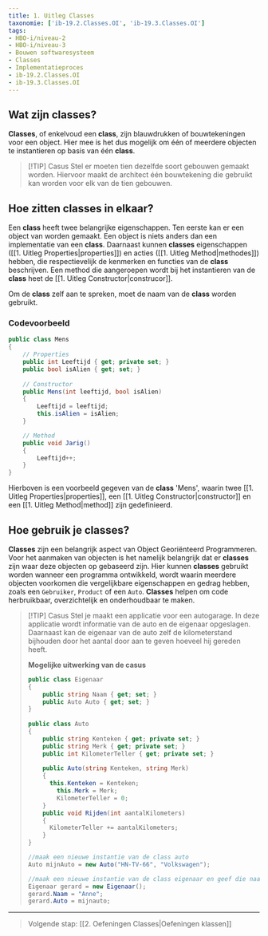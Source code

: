 ```yaml
---
title: 1. Uitleg Classes
taxonomie: ['ib-19.2.Classes.OI', 'ib-19.3.Classes.OI']
tags:
- HBO-i/niveau-2
- HBO-i/niveau-3
- Bouwen softwaresysteem
- Classes
- Implementatieproces
- ib-19.2.Classes.OI
- ib-19.3.Classes.OI
---
```


## Wat zijn classes?
**Classes**, of enkelvoud een **class**, zijn blauwdrukken of bouwtekeningen voor een object. Hier mee is het dus mogelijk om één of meerdere objecten te instantieren op basis van één **class**.

> [!TIP] Casus
> Stel er moeten tien dezelfde soort gebouwen gemaakt worden. Hiervoor maakt de architect één bouwtekening die gebruikt kan worden voor elk van de tien gebouwen.

## Hoe zitten classes in elkaar?
Een **class** heeft twee belangrijke eigenschappen. Ten eerste kan er een object van worden gemaakt. Een object is niets anders dan een implementatie van een **class**. Daarnaast kunnen **classes** eigenschappen ([[1. Uitleg Properties|properties]]) en acties ([[1. Uitleg Method|methodes]]) hebben, die respectievelijk de kenmerken en functies van de **class** beschrijven. Een method die aangeroepen wordt bij het instantieren van de **class** heet de [[1. Uitleg Constructor|construcor]].

Om de **class** zelf aan te spreken, moet de naam van de **class** worden gebruikt.

### Codevoorbeeld
```csharp
public class Mens  
{  
    // Properties  
    public int Leeftijd { get; private set; }  
    public bool isAlien { get; set; }  
  
    // Constructor  
    public Mens(int leeftijd, bool isAlien)  
    {        
        Leeftijd = leeftijd;  
        this.isAlien = isAlien;  
    }  

    // Method  
    public void Jarig()  
    {        
        Leeftijd++;  
    }
}
```

Hierboven is een voorbeeld gegeven van de **class** 'Mens', waarin twee [[1. Uitleg Properties|properties]], een [[1. Uitleg Constructor|constructor]] en een [[1. Uitleg Method|method]] zijn gedefinieerd.

## Hoe gebruik je classes?
**Classes** zijn een belangrijk aspect van Object Georiënteerd Programmeren. Voor het aanmaken van objecten is het namelijk belangrijk dat er **classes** zijn waar deze objecten op gebaseerd zijn. 
Hier kunnen **classes** gebruikt worden wanneer een programma ontwikkeld, wordt waarin meerdere objecten voorkomen die vergelijkbare eigenschappen en gedrag hebben, zoals een `Gebruiker`, `Product` of een `Auto`. **Classes** helpen om code herbruikbaar, overzichtelijk en onderhoudbaar te maken.

> [!TIP] Casus
> Stel je maakt een applicatie voor een autogarage. In deze applicatie wordt informatie van de auto en de eigenaar opgeslagen. Daarnaast kan de eigenaar van de auto zelf de kilometerstand bijhouden door het aantal door aan te geven hoeveel hij gereden heeft.
> 
> **Mogelijke uitwerking van de casus**
> ```csharp
> public class Eigenaar  
> {  
>     public string Naam { get; set; }  
>     public Auto Auto { get; set; }  
> }  
>   
> public class Auto  
> {  
>     public string Kenteken { get; private set; }  
>     public string Merk { get; private set; }  
>     public int KilometerTeller { get; private set; }  
>   
>     public Auto(string Kenteken, string Merk)  
>     {
> 	    this.Kenteken = Kenteken;  
>         this.Merk = Merk;  
>         KilometerTeller = 0;  
>     }  
>     public void Rijden(int aantalKilometers)  
>     {
> 	    KilometerTeller += aantalKilometers;  
>     }
> }
>
> //maak een nieuwe instantie van de class auto 
> Auto mijnAuto = new Auto("HN-TV-66", "Volkswagen");
>
> //maak een nieuwe instantie van de class eigenaar en geef die naam en een auto
> Eigenaar gerard = new Eigenaar();
> gerard.Naam = "Anne";
> gerard.Auto = mijnauto;
> ```

---

> Volgende stap: [[2. Oefeningen Classes|Oefeningen klassen]]
